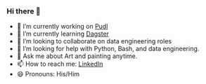 ### Hi there 👋
- 🔭 I’m currently working on [Pudl](https://catalystcoop-pudl.readthedocs.io/en/latest/intro.html)
- 🌱 I’m currently learning [Dagster](https://dagster.io/)
- 👯 I’m looking to collaborate on data engineering roles
- 🤔 I’m looking for help with Python, Bash, and data engineering.
- 💬 Ask me about Art and painting anytime.
- 📫 How to reach me: [LinkedIn](https://www.linkedin.com/in/ggurjarsocl/)
- 😄 Pronouns: His/Him

<!--
**ggurjar333/ggurjar333** is a ✨ _special_ ✨ repository because its `README.md` (this file) appears on your GitHub profile.

Here are some ideas to get you started:

-->

